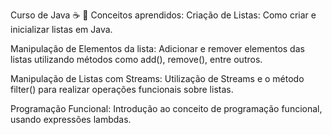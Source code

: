 Curso de Java ☕️
📌 Conceitos aprendidos:
Criação de Listas: Como criar e inicializar listas em Java.

Manipulação de Elementos da lista: Adicionar e remover elementos das listas utilizando métodos como add(), remove(), entre outros.

Manipulação de Listas com Streams: Utilização de Streams e o método filter() para realizar operações funcionais sobre listas.

Programação Funcional: Introdução ao conceito de programação funcional, usando expressões lambdas.

